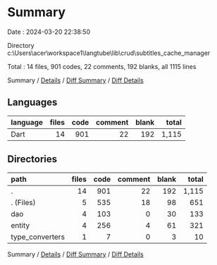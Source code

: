 # Summary

Date : 2024-03-20 22:38:50

Directory c:\\Users\\acer\\workspace1\\langtube\\lib\\crud\\subtitles_cache_manager

Total : 14 files,  901 codes, 22 comments, 192 blanks, all 1115 lines

Summary / [Details](details.md) / [Diff Summary](diff.md) / [Diff Details](diff-details.md)

## Languages
| language | files | code | comment | blank | total |
| :--- | ---: | ---: | ---: | ---: | ---: |
| Dart | 14 | 901 | 22 | 192 | 1,115 |

## Directories
| path | files | code | comment | blank | total |
| :--- | ---: | ---: | ---: | ---: | ---: |
| . | 14 | 901 | 22 | 192 | 1,115 |
| . (Files) | 5 | 535 | 18 | 98 | 651 |
| dao | 4 | 103 | 0 | 30 | 133 |
| entity | 4 | 256 | 4 | 61 | 321 |
| type_converters | 1 | 7 | 0 | 3 | 10 |

Summary / [Details](details.md) / [Diff Summary](diff.md) / [Diff Details](diff-details.md)